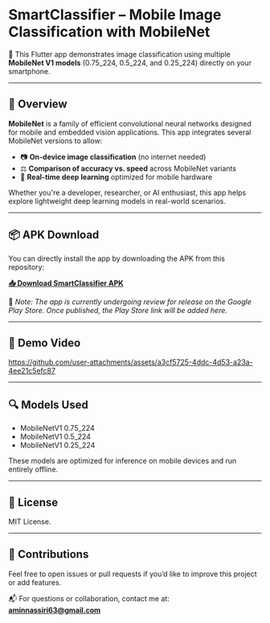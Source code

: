 # SmartClassifier – Mobile Image Classification with MobileNet

🚀 This Flutter app demonstrates image classification using multiple **MobileNet V1 models** (0.75_224, 0.5_224, and 0.25_224) directly on your smartphone.

---

## 🧠 Overview

**MobileNet** is a family of efficient convolutional neural networks designed for mobile and embedded vision applications. This app integrates several MobileNet versions to allow:

- 📷 **On-device image classification** (no internet needed)
- ⚖️ **Comparison of accuracy vs. speed** across MobileNet variants
- 📱 **Real-time deep learning** optimized for mobile hardware

Whether you're a developer, researcher, or AI enthusiast, this app helps explore lightweight deep learning models in real-world scenarios.

---

## 📦 APK Download

You can directly install the app by downloading the APK from this repository:

**[📥 Download SmartClassifier APK](./SmartClassifier.apk)**

📌 _Note: The app is currently undergoing review for release on the Google Play Store. Once published, the Play Store link will be added here._

---

## 📸 Demo Video

https://github.com/user-attachments/assets/a3cf5725-4ddc-4d53-a23a-4ee21c5efc87

---

## 🔍 Models Used

- MobileNetV1 0.75_224
- MobileNetV1 0.5_224
- MobileNetV1 0.25_224

These models are optimized for inference on mobile devices and run entirely offline.

---

## 📜 License

MIT License.

---

## 🤝 Contributions

Feel free to open issues or pull requests if you’d like to improve this project or add features.

📬 For questions or collaboration, contact me at: **aminnassiri63@gmail.com**
